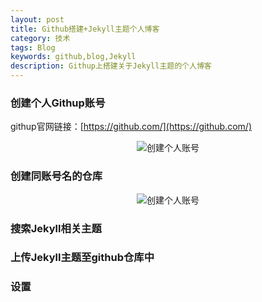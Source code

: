 ```yaml
---
layout: post
title: Github搭建+Jekyll主题个人博客
category: 技术
tags: Blog
keywords: github,blog,Jekyll
description: Githup上搭建关于Jekyll主题的个人博客
---
```

### 创建个人Githup账号

githup官网链接：[https://github.com/](https://github.com/)

<center>
   <img src="https://xzzzj.github.io/pages/githup-auth.png" alt="创建个人账号">
</center>


### 创建同账号名的仓库

<center>
   <img src="https://xzzzj.github.io/pages/build-repository.png" alt="创建个人账号">
</center>

### 搜索Jekyll相关主题



### 上传Jekyll主题至github仓库中

### 设置
